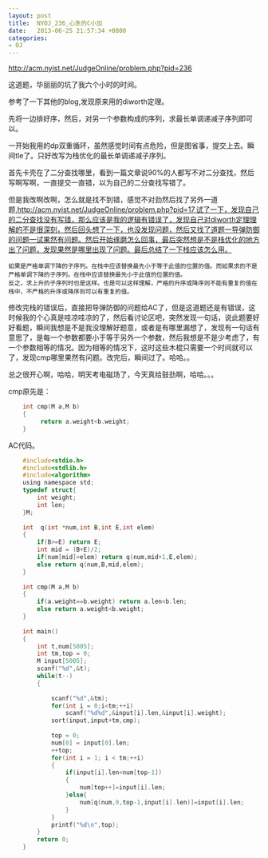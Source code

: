 ```yaml
---
layout: post
title:  NYOJ_236_心急的C小加
date:   2013-06-25 21:57:34 +0800
categories:
- OJ
---
```



http://acm.nyist.net/JudgeOnline/problem.php?pid=236



这道题，华丽丽的坑了我六个小时的时间。

参考了一下其他的blog,发现原来用的diworth定理。

先将一边排好序，然后，对另一个参数构成的序列，求最长单调递减子序列即可以。

一开始我用的dp双重循环，虽然感觉时间有点危险，但是图省事，提交上去。瞬间tle了。只好改写为栈优化的最长单调递减子序列。

首先卡壳在了二分查找哪里，看到一篇文章说90%的人都写不对二分查找，然后写啊写啊，一直提交一直错，以为自己的二分查找写错了。


但是我改啊改啊，怎么就是找不到错，感觉不对劲然后找了另外一道题,http://acm.nyist.net/JudgeOnline/problem.php?pid=17,试了一下，发现自己的二分查找没有写错，那么应该是我的逻辑有错误了，发现自己对diworth定理理解的不是很深刻，然后回头想了一下，也没发现问题，然后又找了道题一导弹防御的问题一试果然有问题。然后开始琢磨怎么回事，最后突然想是不是栈优化的地方出了问题，发现果然是哪里出现了问题。最后总结了一下栈应该怎么用。

```
如果是严格单调下降的子序列。在栈中应该替换最先小于等于此值的位置的值。而如果求的不是严格单调下降的子序列。在栈中应该替换最先小于此值的位置的值。
反之，求上升的子序列时也是这样。也是可以这样理解，严格的升序或降序则不能有重复的值在栈中，不严格的升序或降序则可以有重复的值。
```

修改完栈的错误后，直接把导弹防御的问题给AC了，但是这道题还是有错误，这时候我的个心真是哇凉哇凉的了，然后看讨论区吧，突然发现一句话，说此题要好好看题，瞬间我想是不是我没理解好题意，或者是有哪里漏想了，发现有一句话有意思了，是每一个参数都要小于等于另外一个参数，然后我想是不是少考虑了，有一个参数相等的情况。因为相等的情况下，这时这些木棍只需要一个时间就可以了，发现cmp哪里果然有问题。改完后，瞬间过了。哈哈。。

总之很开心啊，哈哈，明天考电磁场了，今天真给鼓劲啊，哈哈。。。


cmp原先是：
```c
    int cmp(M a,M b)
    {
         return a.weight<b.weight;
    }

```

AC代码。

```c
    #include<stdio.h>
    #include<stdlib.h>
    #include<algorithm>
    using namespace std;
    typedef struct{
        int weight;
        int len;
    }M;
     
    int  q(int *num,int B,int E,int elem)
    {
        if(B>=E) return E;
        int mid = (B+E)/2;
        if(num[mid]>elem) return q(num,mid+1,E,elem);
        else return q(num,B,mid,elem);
    }
     
    int cmp(M a,M b)
    {
        if(a.weight==b.weight) return a.len<b.len;
        else return a.weight<b.weight;
    }
     
    int main()
    {
        int t,num[5005];
        int tm,top = 0;
        M input[5005];
        scanf("%d",&t);
        while(t--)
        {
     
            scanf("%d",&tm);
            for(int i = 0;i<tm;++i)
                scanf("%d%d",&input[i].len,&input[i].weight);
            sort(input,input+tm,cmp);
     
            top = 0;
            num[0] = input[0].len;
            ++top;
            for(int i = 1; i < tm;++i)
            {
                if(input[i].len<num[top-1])
                {
                    num[top++]=input[i].len;
                }else{
                    num[q(num,0,top-1,input[i].len)]=input[i].len;
                }
            }
            printf("%d\n",top);
        }
        return 0;
    }
```
